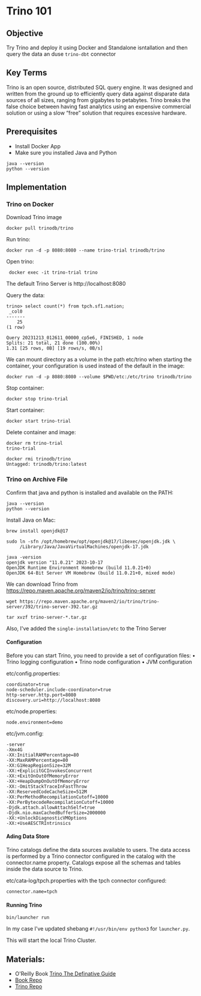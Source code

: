 # Trino 101

## Objective

Try Trino and deploy it using Docker and Standalone isntallation and then query the data an duse `trino-dbt` connector

## Key Terms

Trino is an open source, distributed SQL query engine. It was designed and written
from the ground up to efficiently query data against disparate data sources of all sizes,
ranging from gigabytes to petabytes. Trino breaks the false choice between having fast
analytics using an expensive commercial solution or using a slow “free” solution that
requires excessive hardware.

## Prerequisites

- Install Docker App
- Make sure you installed Java and Python

```
java --version
python --version
```

## Implementation

### Trino on Docker
Download Trino image

```
docker pull trinodb/trino
```

Run trino:

```
docker run -d -p 8080:8080 --name trino-trial trinodb/trino
```

Open trino:

```
 docker exec -it trino-trial trino
```

The default Trino Server is http://localhost:8080

Query the data:

```
trino> select count(*) from tpch.sf1.nation;
 _col0 
-------
    25 
(1 row)

Query 20231213_012611_00000_cp5e6, FINISHED, 1 node
Splits: 21 total, 21 done (100.00%)
1.31 [25 rows, 0B] [19 rows/s, 0B/s]
```

We can mount directory as a volume in the path
etc/trino when starting the container, your configuration is used instead of the default
in the image:

```
docker run -d -p 8080:8080 --volume $PWD/etc:/etc/trino trinodb/trino
```

Stop container:

```
docker stop trino-trial
```

Start container:

```
docker start trino-trial
```

Delete container and image:

```
docker rm trino-trial
trino-trial

docker rmi trinodb/trino
Untagged: trinodb/trino:latest
```

### Trino on Archive File

Confirm that java and python is installed and available on the PATH:

```
java --version
python --version
```

Install Java on Mac:

```
brew install openjdk@17

sudo ln -sfn /opt/homebrew/opt/openjdk@17/libexec/openjdk.jdk \
     /Library/Java/JavaVirtualMachines/openjdk-17.jdk

java -version
openjdk version "11.0.21" 2023-10-17
OpenJDK Runtime Environment Homebrew (build 11.0.21+0)
OpenJDK 64-Bit Server VM Homebrew (build 11.0.21+0, mixed mode)
```

We can download Trino from https://repo.maven.apache.org/maven2/io/trino/trino-server

```
wget https://repo.maven.apache.org/maven2/io/trino/trino-server/392/trino-server-392.tar.gz

tar xvzf trino-server-*.tar.gz
```

Also, I've added the `single-installation/etc` to the Trino Server

#### Configuration

Before you can start Trino, you need to provide a set of configuration files:
• Trino logging configuration
• Trino node configuration
• JVM configuration

etc/config.properties:

```
coordinator=true
node-scheduler.include-coordinator=true
http-server.http.port=8080
discovery.uri=http://localhost:8080
```

etc/node.properties:

```
node.environment=demo
```

etc/jvm.config:

```
-server
-Xmx4G
-XX:InitialRAMPercentage=80
-XX:MaxRAMPercentage=80
-XX:G1HeapRegionSize=32M
-XX:+ExplicitGCInvokesConcurrent
-XX:+ExitOnOutOfMemoryError
-XX:+HeapDumpOnOutOfMemoryError
-XX:-OmitStackTraceInFastThrow
-XX:ReservedCodeCacheSize=512M
-XX:PerMethodRecompilationCutoff=10000
-XX:PerBytecodeRecompilationCutoff=10000
-Djdk.attach.allowAttachSelf=true
-Djdk.nio.maxCachedBufferSize=2000000
-XX:+UnlockDiagnosticVMOptions
-XX:+UseAESCTRIntrinsics
```

#### Ading Data Store

Trino catalogs define the data sources available to users. The data access is performed
by a Trino connector configured in the catalog with the connector.name property.
Catalogs expose all the schemas and tables inside the data source to Trino.

etc/cata‐log/tpch.properties with the tpch connector configured:

```
connector.name=tpch
```

#### Running Trino

```
bin/launcher run
```

In my case I've updated shebang `#!/usr/bin/env python3` for `launcher.py`.

This will start the local Trino Cluster. 

## Materials:

- O'Reilly Book [Trino The Definative Guide](https://www.starburst.io/wp-content/uploads/2021/04/Trino-Oreilly-Guide.pdf)
- [Book Repo](https://github.com/trinodb/trino-the-definitive-guide)
- [Trino Repo](https://github.com/trinodb/trino)
